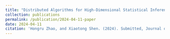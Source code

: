```yaml
---
title: "Distributed Algorithms for High-Dimensional Statistical Inference and Structure Learning with Heterogeneous Data"
collection: publications
permalink: /publication/2024-04-11-paper
date: 2024-04-11
citation: 'Hongru Zhao, and Xiaotong Shen. (2024). Submitted, Journal of Machine Learning Research.'
---
```

